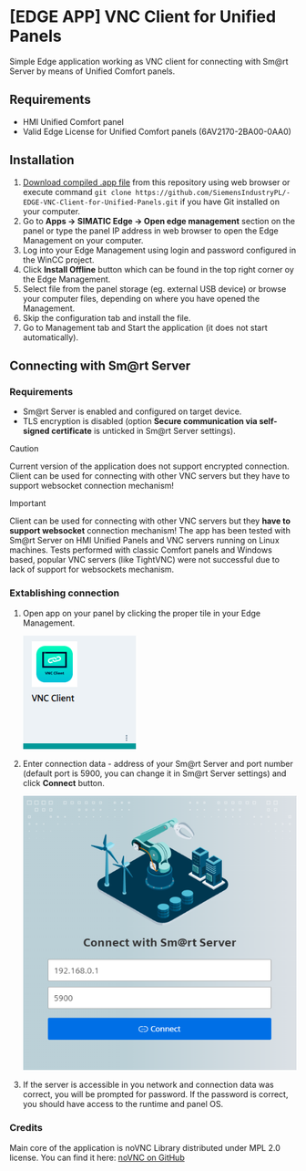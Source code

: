 # [EDGE APP] VNC Client for Unified Panels
Simple Edge application working as VNC client for connecting with Sm@rt Server by means of Unified Comfort panels.

## Requirements
- HMI Unified Comfort panel
- Valid Edge License for Unified Comfort panels (6AV2170-2BA00-0AA0)

## Installation
1. [Download compiled .app file](https://github.com/SiemensIndustryPL/-EDGE-VNC-Client-for-Unified-Panels/raw/main/VNCClient_ForUnifiedPanels.app?download=) from this repository using web browser or execute command `git clone https://github.com/SiemensIndustryPL/-EDGE-VNC-Client-for-Unified-Panels.git` if you have Git installed on your computer.
2. Go to **Apps -> SIMATIC Edge -> Open edge management** section on the panel or type the panel IP address in web browser to open the Edge Management on your computer.
3. Log into your Edge Management using login and password configured in the WinCC project.
4. Click **Install Offline** button which can be found in the top right corner oy the Edge Management.
5. Select file from the panel storage (eg. external USB device) or browse your computer files, depending on where you have opened the Management.
6. Skip the configuration tab and install the file.
7. Go to Management tab and Start the application (it does not start automatically).

## Connecting with Sm@rt Server
### Requirements
- Sm@rt Server is enabled and configured on target device.
- TLS encryption is disabled (option **Secure communication via self-signed certificate** is unticked in Sm@rt Server settings).
  
> [!CAUTION]
> Current version of the application does not support encrypted connection. Client can be used for connecting with other VNC servers but they have to support websocket connection mechanism!

> [!IMPORTANT]
> Client can be used for connecting with other VNC servers but they **have to support websocket** connection mechanism! The app has been tested with Sm@rt Server on HMI Unified Panels and VNC servers running on Linux machines. Tests performed with classic Comfort panels and Windows based, popular VNC servers (like TightVNC) were not successful due to lack of support for websockets mechanism.

### Extablishing connection
1. Open app on your panel by clicking the proper tile in your Edge Management.
   
   ![Application tile in Edge Management](https://github.com/SiemensIndustryPL/-EDGE-VNC-Client-for-Unified-Panels/blob/main/src/apptile.png)
3. Enter connection data - address of your Sm@rt Server and port number (default port is 5900, you can change it in Sm@rt Server settings) and click **Connect** button.
   
   ![Connection window](https://github.com/SiemensIndustryPL/-EDGE-VNC-Client-for-Unified-Panels/blob/main/src/connectionwindow.png)
5. If the server is accessible in you network and connection data was correct, you will be prompted for password. If the password is correct, you should have access to the runtime and panel OS.

### Credits
Main core of the application is noVNC Library distributed under MPL 2.0 license. You can find it here: [noVNC on GitHub](https://github.com/novnc/noVNC)

